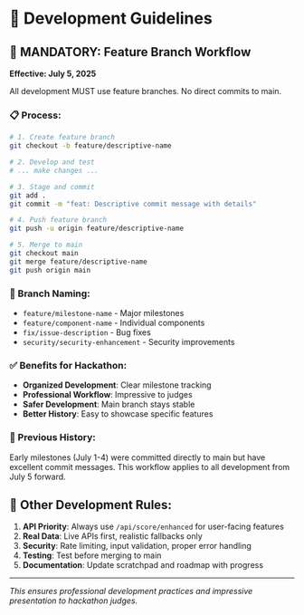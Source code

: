 # 🔧 Development Guidelines

## 🌿 **MANDATORY: Feature Branch Workflow**

**Effective: July 5, 2025**

All development MUST use feature branches. No direct commits to main.

### **📋 Process:**

```bash
# 1. Create feature branch
git checkout -b feature/descriptive-name

# 2. Develop and test
# ... make changes ...

# 3. Stage and commit
git add .
git commit -m "feat: Descriptive commit message with details"

# 4. Push feature branch
git push -u origin feature/descriptive-name

# 5. Merge to main
git checkout main
git merge feature/descriptive-name
git push origin main
```

### **📝 Branch Naming:**
- `feature/milestone-name` - Major milestones
- `feature/component-name` - Individual components
- `fix/issue-description` - Bug fixes
- `security/security-enhancement` - Security improvements

### **✅ Benefits for Hackathon:**
- **Organized Development**: Clear milestone tracking
- **Professional Workflow**: Impressive to judges
- **Safer Development**: Main branch stays stable
- **Better History**: Easy to showcase specific features

### **🚨 Previous History:**
Early milestones (July 1-4) were committed directly to main but have excellent commit messages. This workflow applies to all development from July 5 forward.

## 🎯 **Other Development Rules:**

1. **API Priority**: Always use `/api/score/enhanced` for user-facing features
2. **Real Data**: Live APIs first, realistic fallbacks only
3. **Security**: Rate limiting, input validation, proper error handling
4. **Testing**: Test before merging to main
5. **Documentation**: Update scratchpad and roadmap with progress

---

*This ensures professional development practices and impressive presentation to hackathon judges.* 